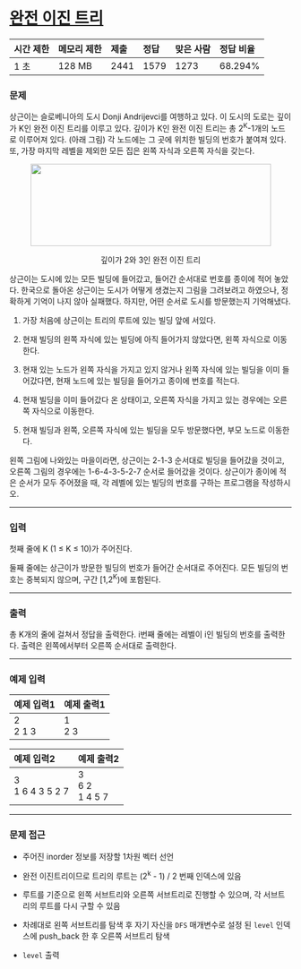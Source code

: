 # [완전 이진 트리](https://www.acmicpc.net/problem/9934)

<div align = center>

| 시간 제한 | 메모리 제한 | 제출 | 정답 | 맞은 사람 | 정답 비율 |
| :-------- | :---------- | :--- | :--- | :-------- | :-------- |
| 1 초      | 128 MB      | 2441 | 1579 | 1273      | 68.294%   |

</div>

### 문제

상근이는 슬로베니아의 도시 Donji Andrijevci를 여행하고 있다. 이 도시의 도로는 깊이가 K인 완전 이진 트리를 이루고 있다. 깊이가 K인 완전 이진 트리는 총 2<sup>K</sup>-1개의 노드로 이루어져 있다. (아래 그림) 각 노드에는 그 곳에 위치한 빌딩의 번호가 붙여져 있다. 또, 가장 마지막 레벨을 제외한 모든 집은 왼쪽 자식과 오른쪽 자식을 갖는다.

<div align=center>
  <img src="https://upload.acmicpc.net/2f3d1f78-7ef1-4be4-868c-6172f57f2db6/-/preview/" width="429" height="147"/>
  
  깊이가 2와 3인 완전 이진 트리
</div>

상근이는 도시에 있는 모든 빌딩에 들어갔고, 들어간 순서대로 번호를 종이에 적어 놓았다. 한국으로 돌아온 상근이는 도시가 어떻게 생겼는지 그림을 그려보려고 하였으나, 정확하게 기억이 나지 않아 실패했다. 하지만, 어떤 순서로 도시를 방문했는지 기억해냈다.

  1. 가장 처음에 상근이는 트리의 루트에 있는 빌딩 앞에 서있다.

  2. 현재 빌딩의 왼쪽 자식에 있는 빌딩에 아직 들어가지 않았다면, 왼쪽 자식으로 이동한다.

  3. 현재 있는 노드가 왼쪽 자식을 가지고 있지 않거나 왼쪽 자식에 있는 빌딩을 이미 들어갔다면, 현재 노드에 있는 빌딩을 들어가고 종이에 번호를 적는다.

  4. 현재 빌딩을 이미 들어갔다 온 상태이고, 오른쪽 자식을 가지고 있는 경우에는 오른쪽 자식으로 이동한다.

  5. 현재 빌딩과 왼쪽, 오른쪽 자식에 있는 빌딩을 모두 방문했다면, 부모 노드로 이동한다.

왼쪽 그림에 나와있는 마을이라면, 상근이는 2-1-3 순서대로 빌딩을 들어갔을 것이고, 오른쪽 그림의 경우에는 1-6-4-3-5-2-7 순서로 들어갔을 것이다. 상근이가 종이에 적은 순서가 모두 주어졌을 때, 각 레벨에 있는 빌딩의 번호를 구하는 프로그램을 작성하시오.

---

### 입력

첫째 줄에 K (1 ≤ K ≤ 10)가 주어진다.

둘째 줄에는 상근이가 방문한 빌딩의 번호가 들어간 순서대로 주어진다. 모든 빌딩의 번호는 중복되지 않으며, 구간 [1,2<sup>K</sup>)에 포함된다.

---

### 출력

총 K개의 줄에 걸쳐서 정답을 출력한다. i번째 줄에는 레벨이 i인 빌딩의 번호를 출력한다. 출력은 왼쪽에서부터 오른쪽 순서대로 출력한다.

---

### 예제 입력

| 예제 입력1  | 예제 출력1 |
| :---------- | :--------- |
| 2<br/>2 1 3 | 1<br/>2 3  |


| 예제 입력2          | 예제 출력2            |
| :------------------ | :-------------------- |
| 3<br/>1 6 4 3 5 2 7 | 3<br/>6 2<br/>1 4 5 7 |


---

### 문제 접근

  - 주어진 inorder 정보를 저장할 1차원 벡터 선언

  - 완전 이진트리이므로 트리의 루트는 (2<sup>k</sup> - 1) / 2 번째 인덱스에 있음

  - 루트를 기준으로 왼쪽 서브트리와 오른쪽 서브트리로 진행할 수 있으며, 각 서브트리의 루트를 다시 구할 수 있음

  - 차례대로 왼쪽 서브트리를 탐색 후 자기 자신을 `DFS` 매개변수로 설정 된 `level` 인덱스에 push_back 한 후 오른쪽 서브트리 탐색

  - `level` 출력